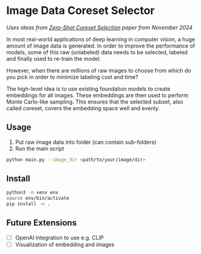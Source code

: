 # Image Data Coreset Selector

*Uses ideas from [Zero-Shot Coreset Selection](https://arxiv.org/pdf/2411.15349) paper from November 2024*

In most real-world applications of deep learning in computer vision, a huge amount of image data is generated. In order to improve the performance of models, some of this raw (unlabeled) data needs to be selected, labeled and finally used to re-train the model.

However, when there are millions of raw images to choose from which do you pick in order to minimize labeling cost and time?

The high-level idea is to use existing foundation models to create embeddings for all images. These embeddings are then used to perform Monte Carlo-like sampling. This ensures that the selected subset, also called coreset, covers the embedding space well and evenly.


## Usage

1. Put raw image data into folder (can contain sub-folders)
2. Run the main script

```bash
python main.py --image_dir <path/to/your/image/dir>
```

## Install

```bash
python3 -m venv env
source env/bin/activate
pip install -e .
```

## Future Extensions

- [ ] OpenAI integration to use e.g. CLIP
- [ ] Visualization of embedding and images